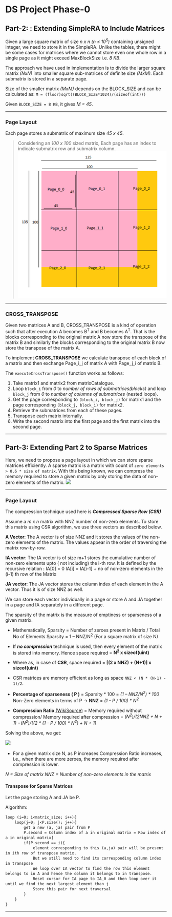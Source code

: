 # DS Project Phase-0

## Part-2: : Extending SimpleRA to Include Matrices

Given a large square matrix of size *n x n (n &le; 10<sup>5</sup>)* containing unsigned integer, we need to store it in the SimpleRA. Unlike the tables, there might be some cases for matrices where we cannot store even one whole row in a single page as it might exceed MaxBlockSize i.e. *8 KB*.

The approach we have used in implementation is to divide the larger square matrix *(NxN)* into smaller square sub-matrices of definite size *(MxM)*.
Each submatrix is stored in a separate page.

Size of the smaller matrix *(MxM)* depends on the BLOCK_SIZE and can be calculated as:
    `M = (floor)sqrt((BLOCK_SIZE*1024)/(sizeof(int)))`

Given `BLOCK_SIZE = 8 KB`, it gives *M = 45*.

---

### Page Layout


Each page stores a submatrix of maximum size *45 x 45*.

> Considering an *100 x 100* sized matrix,
> Each page has an index to indicate submatrix row and submatrix column.
![Alt text](pagelayout.png)

---
### CROSS_TRANSPOSE

Given two matrices A and B, CROSS_TRANSPOSE is a kind of operation such that after execution A becomes B<sup>T</sup> and B becomes A<sup>T</sup>. That is the blocks corresponding to the original matrix A now store the transpose of the matrix B and similarly the blocks corresponding to the original matrix B now store the transpose of the matrix A.

To implement **CROSS_TRANSPOSE** we calculate transpose of each block of a matrix and then exchange Page_i_j of matrix A with Page_j_i of matrix B. 

The `executeCrossTranspose()` function works as follows:

1.  Take matrix1 and matrix2 from matrixCatalogue.
2. Loop `block_i` from *0* to *number of rows of submatrices(blocks)* and loop `block_j` from *0* to *number of columns of submatrices* (nested loops). 
2. Get the page corresponding to `(block_i, block_j)` for matrix1 and the page corresponding `(block_j, block_i)` for matrix2.
3. Retrieve the submatrices from each of these pages.
4. Transpose each matrix internally.
5. Write the second matrix into the first page and the first matrix into the second page.

---
## Part-3: Extending Part 2 to Sparse Matrices

Here, we need to propose a page layout in which we can store sparse matrices efficiently. A sparse matrix is a matrix with count of `zero elements > 0.6 * size of matrix`. With this being known, we can compress the memory required to store a given matrix by only storing the data of non-zero elements of the matrix.
![](https://matteding.github.io/images/sparse_dense.gif)

---
### Page Layout

The compression technique used here is ***Compressed Sparse Row (CSR)***

Assume a *m x n* matrix with NNZ number of non-zero elements. To store this matrix using CSR algorithm, we use three vectors as described below.

**A Vector**: The A vector is of size NNZ and it stores the values of the non-zero elements of the matrix. The values appear in the order of traversing the matrix row-by-row.

**IA vector**: The IA vector is of size m+1 stores the cumulative number of non-zero elements upto ( not including) the i-th row. It is defined by the recursive relation :
IA[0] = 0
IA[i] = IA[i-1] + no of non-zero elements in the (i-1) th row of the Matrix

**JA vector**: The JA vector stores the column index of each element in the A vector. Thus it is of size NNZ as well.

We can store each vector individually in a page or store A and JA together in a page and IA separately in a different page.


The sparsity of the matrix is the measure of emptiness or sparseness of a given matrix.

* Mathematically, 
Sparsity = Number of zeroes present in Matrix /  Total No of Elements 
Sparsity  = 1 – NNZ/N<sup>2</sup> (For a square matrix of size N)
- If ***no compression*** technique is used, then every element of the matrix is stored into memory. Hence space required = **N<sup>2</sup> x sizeof(uint)**
* Where as, in case of **CSR**, space required = **[(2 x NNZ) + (N+1)] x sizeof(uint)**

- CSR matrices are memory efficient as long as space `NNZ < (N * (N-1) - 1)/2`.

* **Percentage of sparseness ( P )** =  Sparsity * 100 =  *(1 – NNZ/N<sup>2</sup>) \* 100*
Non-Zero elements in terms of P  ->   **NNZ** = *(1 - P / 100) * N<sup>2</sup>*

* **Compression Ratio** [(WikiSource)](https://en.wikipedia.org/wiki/Data_compression_ratio)
= Memory required without compression/ Memory required after compression
= *(N<sup>2</sup>)/(2NNZ + N + 1)*
=*(N<sup>2</sup>)/{(2 \* (1 - P / 100) \* N<sup>2</sup>) + N + 1}* 

    
Solving the above, we get: 

![](https://i.imgur.com/3z7Elyd.png)

- For a given matrix size N, as P increases Compression Ratio increases, i.e., when there are more zeroes, the memory required after compression is lower.


*N = Size of matrix*
*NNZ = Number of non-zero elements in the matrix*

#### Transpose for Sparse Matrices

Let the page storing A and JA be P.

Algorithm:
```
loop (i=0; i<matrix_size; i++){
	loop(j=0; j<P.size(); j++){
		get a new (a, ja) pair from P
		P.second = Column index of a in original matrix = Row index of a in original matrix]
		if(P.second == i){
			element corresponding to this (a,ja) pair will be present in ith row of transpose matrix.
			But we still need to find its corresponding column index in transpose
			We loop over IA vector to find the row this element belongs to in A and hence the column it belongs to in transpose.
			Reset cursor for IA page to IA_0 and then loop over it until we find the next largest element than j
			Store this pair for next traversal
		}
	}
}
```
---


